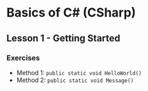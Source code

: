 ﻿# Basics of C# (CSharp)

## Lesson 1 - Getting Started

### Exercises 

- Method 1: `public static void HelloWorld()` 
- Method 2: `public static void Message()`


